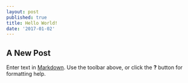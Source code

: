 ```yaml
---
layout: post
published: true
title: Hello World!
date: '2017-01-02'
---
```

## A New Post

Enter text in [Markdown](http://daringfireball.net/projects/markdown/). Use the toolbar above, or click the **?** button for formatting help.
